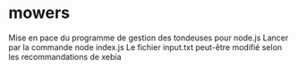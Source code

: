 # mowers
Mise en pace du programme de gestion des tondeuses pour node.js
Lancer par la commande node index.js
Le fichier input.txt peut-être modifié selon les recommandations de xebia

